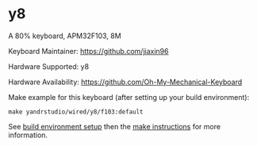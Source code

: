 y8
===

A 80% keyboard, APM32F103, 8M

Keyboard Maintainer: https://github.com/jiaxin96

Hardware Supported: y8

Hardware Availability: https://github.com/Oh-My-Mechanical-Keyboard 

Make example for this keyboard (after setting up your build environment):

    make yandrstudio/wired/y8/f103:default

See [build environment setup](https://docs.qmk.fm/#/getting_started_build_tools) then the [make instructions](https://docs.qmk.fm/#/getting_started_make_guide) for more information.
